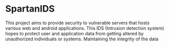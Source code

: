# SpartanIDS
This project aims to provide security to vulnerable servers that hosts various web and android applications. This IDS (Intrusion detection system) hopes to protect user and application data from getting altered by unauthorized individuals or systems. Maintaining the integrity of the data
